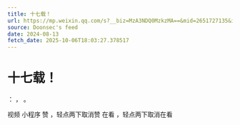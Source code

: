 ```yaml
---
title: 十七载！
url: https://mp.weixin.qq.com/s?__biz=MzA3NDQ0MzkzMA==&mid=2651727135&idx=1&sn=0ef6edee29b45c44bf28e242103b1277
source: Doonsec's feed
date: 2024-08-13
fetch_date: 2025-10-06T18:03:27.378517
---
```


# 十七载！

：
，
。

视频
小程序
赞
，轻点两下取消赞
在看
，轻点两下取消在看